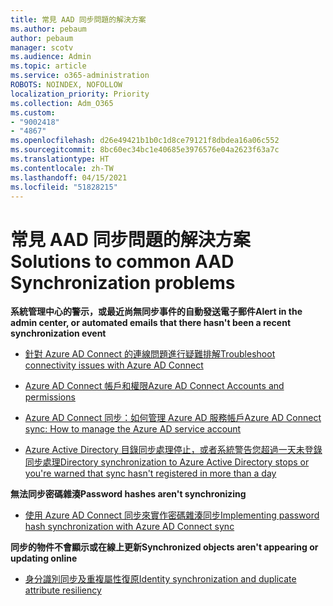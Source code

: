 ```yaml
---
title: 常見 AAD 同步問題的解決方案
ms.author: pebaum
author: pebaum
manager: scotv
ms.audience: Admin
ms.topic: article
ms.service: o365-administration
ROBOTS: NOINDEX, NOFOLLOW
localization_priority: Priority
ms.collection: Adm_O365
ms.custom:
- "9002418"
- "4867"
ms.openlocfilehash: d26e49421b1b0c1d8ce79121f8dbdea16a06c552
ms.sourcegitcommit: 8bc60ec34bc1e40685e3976576e04a2623f63a7c
ms.translationtype: HT
ms.contentlocale: zh-TW
ms.lasthandoff: 04/15/2021
ms.locfileid: "51828215"
---
```

# <a name="solutions-to-common-aad-synchronization-problems"></a><span data-ttu-id="58c22-102">常見 AAD 同步問題的解決方案</span><span class="sxs-lookup"><span data-stu-id="58c22-102">Solutions to common AAD Synchronization problems</span></span>

<span data-ttu-id="58c22-103">**系統管理中心的警示，或最近尚無同步事件的自動發送電子郵件**</span><span class="sxs-lookup"><span data-stu-id="58c22-103">**Alert in the admin center, or automated emails that there hasn't been a recent synchronization event**</span></span>

- [<span data-ttu-id="58c22-104">針對 Azure AD Connect 的連線問題進行疑難排解</span><span class="sxs-lookup"><span data-stu-id="58c22-104">Troubleshoot connectivity issues with Azure AD Connect</span></span>](https://docs.microsoft.com/azure/active-directory/hybrid/tshoot-connect-connectivity)

- [<span data-ttu-id="58c22-105">Azure AD Connect 帳戶和權限</span><span class="sxs-lookup"><span data-stu-id="58c22-105">Azure AD Connect Accounts and permissions</span></span>](https://go.microsoft.com/fwlink/p/?LinkId=820598)

- [<span data-ttu-id="58c22-106">Azure AD Connect 同步：如何管理 Azure AD 服務帳戶</span><span class="sxs-lookup"><span data-stu-id="58c22-106">Azure AD Connect sync: How to manage the Azure AD service account</span></span>](https://docs.microsoft.com/azure/active-directory/hybrid/how-to-connect-azureadaccount)

- [<span data-ttu-id="58c22-107">Azure Active Directory 目錄同步處理停止，或者系統警告您超過一天未登錄同步處理</span><span class="sxs-lookup"><span data-stu-id="58c22-107">Directory synchronization to Azure Active Directory stops or you're warned that sync hasn't registered in more than a day</span></span>](https://support.microsoft.com/help/2882421/directory-synchronization-to-azure-active-directory-stops-or-you-re-warned-that-sync-hasn-t-registered-in-more-than-a-day)
 
<span data-ttu-id="58c22-108">**無法同步密碼雜湊**</span><span class="sxs-lookup"><span data-stu-id="58c22-108">**Password hashes aren't synchronizing**</span></span>

- [<span data-ttu-id="58c22-109">使用 Azure AD Connect 同步來實作密碼雜湊同步</span><span class="sxs-lookup"><span data-stu-id="58c22-109">Implementing password hash synchronization with Azure AD Connect sync</span></span>](https://docs.microsoft.com/azure/active-directory/hybrid/how-to-connect-password-hash-synchronization)

<span data-ttu-id="58c22-110">**同步的物件不會顯示或在線上更新**</span><span class="sxs-lookup"><span data-stu-id="58c22-110">**Synchronized objects aren't appearing or updating online**</span></span>

- [<span data-ttu-id="58c22-111">身分識別同步及重複屬性復原</span><span class="sxs-lookup"><span data-stu-id="58c22-111">Identity synchronization and duplicate attribute resiliency</span></span>](https://docs.microsoft.com/azure/active-directory/hybrid/how-to-connect-syncservice-duplicate-attribute-resiliency)
